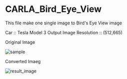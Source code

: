 # CARLA_Bird_Eye_View

This file make one single image to Bird's Eye View image

Car :: Tesla Model 3
Output Image Resolution :: (512,665)

Original Image

![sample](https://user-images.githubusercontent.com/98318559/150778655-77c21191-0c7e-41b3-b38c-2449171045ab.jpg)

Converted Imaeg

![result_image](https://user-images.githubusercontent.com/98318559/150778687-ba0e3c49-2128-434a-b777-a24bef7a4726.jpg)

